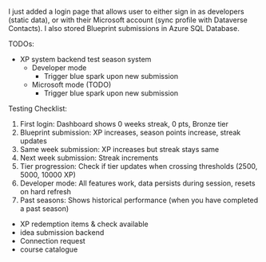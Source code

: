 I just added a login page that allows user to either sign in as developers (static data), or with their Microsoft account (sync profile with Dataverse Contacts). I also stored Blueprint submissions in Azure SQL Database.

TODOs:
- XP system backend test season system
  - Developer mode
    - Trigger blue spark upon new submission
  - Microsoft mode (TODO)
    - Trigger blue spark upon new submission

Testing Checklist:
1. First login: Dashboard shows 0 weeks streak, 0 pts, Bronze tier
2. Blueprint submission: XP increases, season points increase, streak updates
3. Same week submission: XP increases but streak stays same
4. Next week submission: Streak increments
5. Tier progression: Check if tier updates when crossing thresholds (2500, 5000, 10000 XP)
6. Developer mode: All features work, data persists during session, resets on hard refresh
7. Past seasons: Shows historical performance (when you have completed a past season)


- XP redemption items & check available
- idea submission backend
- Connection request
- course catalogue